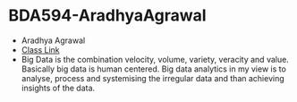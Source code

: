 # BDA594-AradhyaAgrawal
* Aradhya Agrawal
* [Class Link](https://sdsu.instructure.com/courses/79732)
* Big Data is the combination velocity, volume, variety, veracity and value. Basically big data is human centered. Big data analytics in my view is to analyse, process and systemising the irregular data and than achieving insights of the data.

